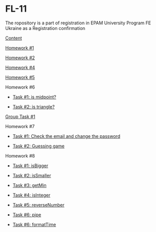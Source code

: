 # FL-11

The ropository is a part of registration in EPAM University Program FE Ukraine as a Registration confirmation

[Content](https://aymkin.github.io/FL-11/)

[Homework #1](https://aymkin.github.io/FL-11/FL11_HW1/homework/index.html)

[Homework #2](https://aymkin.github.io/FL-11/FL11_HW2/homework/index.html)

[Homework #4](https://aymkin.github.io/FL-11/FL11_HW4/homework/index.html)

[Homework #5](https://aymkin.github.io/FL-11/FL11_HW5/homework/index.html)

Homework #6

- [Task #1: is midpoint?](https://aymkin.github.io/FL-11/FL11_HW6/homework/task1.html)

- [Task #2: is triangle?](https://aymkin.github.io/FL-11/FL11_HW6/homework/task2.html)

[Group Task #1](https://aymkin.github.io/FL-11/FL11_04_GT1/)

Homework #7

- [Task #1: Check the email and change the password](https://aymkin.github.io/FL-11/FL11_HW7/homework/src/task1.html)

- [Task #2: Guessing game](https://aymkin.github.io/FL-11/FL11_HW7/homework/src/task2.html)


Homework #8

- [Task #1: isBigger](https://aymkin.github.io/FL-11/FL11_HW8/homework/js/isBigger.js)

- [Task #2: isSmaller](https://aymkin.github.io/FL-11/FL11_HW8/homework/js/isSmaller.js)

- [Task #3: getMin](https://aymkin.github.io/FL-11/FL11_HW8/homework/js/getMin.js)

- [Task #4: isInteger](https://aymkin.github.io/FL-11/FL11_HW8/homework/js/isInteger.js)

- [Task #5: reverseNumber](https://aymkin.github.io/FL-11/FL11_HW8/homework/js/reverseNumber.js)

- [Task #6: pipe](https://aymkin.github.io/FL-11/FL11_HW8/homework/js/pipe.js)

- [Task #6: formatTime](https://aymkin.github.io/FL-11/FL11_HW8/homework/js/formatTime.js)
